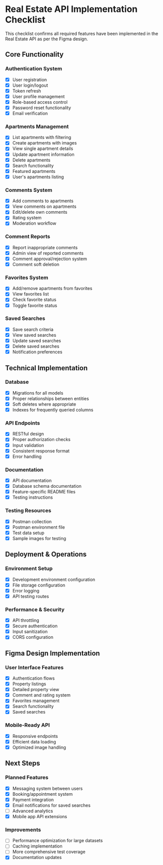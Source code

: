 # Real Estate API Implementation Checklist

This checklist confirms all required features have been implemented in the Real Estate API as per the Figma design.

## Core Functionality

### Authentication System
- [x] User registration
- [x] User login/logout
- [x] Token refresh
- [x] User profile management
- [x] Role-based access control
- [x] Password reset functionality
- [x] Email verification

### Apartments Management
- [x] List apartments with filtering
- [x] Create apartments with images
- [x] View single apartment details
- [x] Update apartment information
- [x] Delete apartments
- [x] Search functionality
- [x] Featured apartments
- [x] User's apartments listing

### Comments System
- [x] Add comments to apartments
- [x] View comments on apartments
- [x] Edit/delete own comments
- [x] Rating system
- [x] Moderation workflow

### Comment Reports
- [x] Report inappropriate comments
- [x] Admin view of reported comments
- [x] Comment approval/rejection system
- [x] Comment soft deletion

### Favorites System
- [x] Add/remove apartments from favorites
- [x] View favorites list
- [x] Check favorite status
- [x] Toggle favorite status

### Saved Searches
- [x] Save search criteria
- [x] View saved searches
- [x] Update saved searches
- [x] Delete saved searches
- [x] Notification preferences

## Technical Implementation

### Database
- [x] Migrations for all models
- [x] Proper relationships between entities
- [x] Soft deletes where appropriate
- [x] Indexes for frequently queried columns

### API Endpoints
- [x] RESTful design
- [x] Proper authorization checks
- [x] Input validation
- [x] Consistent response format
- [x] Error handling

### Documentation
- [x] API documentation
- [x] Database schema documentation
- [x] Feature-specific README files
- [x] Testing instructions

### Testing Resources
- [x] Postman collection
- [x] Postman environment file
- [x] Test data setup
- [x] Sample images for testing

## Deployment & Operations

### Environment Setup
- [x] Development environment configuration
- [x] File storage configuration
- [x] Error logging
- [x] API testing routes

### Performance & Security
- [x] API throttling
- [x] Secure authentication
- [x] Input sanitization
- [x] CORS configuration

## Figma Design Implementation

### User Interface Features
- [x] Authentication flows
- [x] Property listings
- [x] Detailed property view
- [x] Comment and rating system
- [x] Favorites management
- [x] Search functionality
- [x] Saved searches

### Mobile-Ready API
- [x] Responsive endpoints
- [x] Efficient data loading
- [x] Optimized image handling

## Next Steps

### Planned Features
- [x] Messaging system between users
- [x] Booking/appointment system
- [x] Payment integration
- [x] Email notifications for saved searches
- [ ] Advanced analytics
- [x] Mobile app API extensions

### Improvements
- [ ] Performance optimization for large datasets
- [ ] Caching implementation
- [ ] More comprehensive test coverage
- [x] Documentation updates 